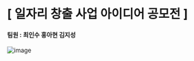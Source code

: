 # [ 일자리 창출 사업 아이디어 공모전 ]
#### 팀원 : 최인수 홍아현 김지성
![image](https://user-images.githubusercontent.com/29038531/67727902-8d71dd00-fa2e-11e9-9eaa-3b25a2b38419.png)



